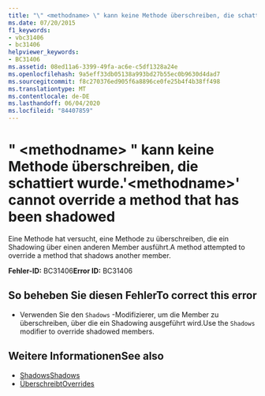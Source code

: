 ```yaml
---
title: "\" <methodname> \" kann keine Methode überschreiben, die schattiert wurde."
ms.date: 07/20/2015
f1_keywords:
- vbc31406
- bc31406
helpviewer_keywords:
- BC31406
ms.assetid: 08ed11a6-3399-49fa-ac6e-c5df1328a24e
ms.openlocfilehash: 9a5eff33db05138a993bd27b55ec0b9630d4dad7
ms.sourcegitcommit: f8c270376ed905f6a8896ce0fe25b4f4b38ff498
ms.translationtype: MT
ms.contentlocale: de-DE
ms.lasthandoff: 06/04/2020
ms.locfileid: "84407859"
---
```

# <a name="methodname-cannot-override-a-method-that-has-been-shadowed"></a><span data-ttu-id="3473a-102">" \<methodname> " kann keine Methode überschreiben, die schattiert wurde.</span><span class="sxs-lookup"><span data-stu-id="3473a-102">'\<methodname>' cannot override a method that has been shadowed</span></span>
<span data-ttu-id="3473a-103">Eine Methode hat versucht, eine Methode zu überschreiben, die ein Shadowing über einen anderen Member ausführt.</span><span class="sxs-lookup"><span data-stu-id="3473a-103">A method attempted to override a method that shadows another member.</span></span>  
  
 <span data-ttu-id="3473a-104">**Fehler-ID:** BC31406</span><span class="sxs-lookup"><span data-stu-id="3473a-104">**Error ID:** BC31406</span></span>  
  
## <a name="to-correct-this-error"></a><span data-ttu-id="3473a-105">So beheben Sie diesen Fehler</span><span class="sxs-lookup"><span data-stu-id="3473a-105">To correct this error</span></span>  
  
- <span data-ttu-id="3473a-106">Verwenden Sie den `Shadows` -Modifizierer, um die Member zu überschreiben, über die ein Shadowing ausgeführt wird.</span><span class="sxs-lookup"><span data-stu-id="3473a-106">Use the `Shadows` modifier to override shadowed members.</span></span>  
  
## <a name="see-also"></a><span data-ttu-id="3473a-107">Weitere Informationen</span><span class="sxs-lookup"><span data-stu-id="3473a-107">See also</span></span>

- [<span data-ttu-id="3473a-108">Shadows</span><span class="sxs-lookup"><span data-stu-id="3473a-108">Shadows</span></span>](../language-reference/modifiers/shadows.md)
- [<span data-ttu-id="3473a-109">Überschreibt</span><span class="sxs-lookup"><span data-stu-id="3473a-109">Overrides</span></span>](../language-reference/modifiers/overrides.md)
